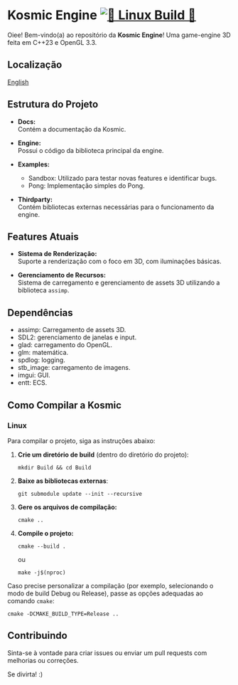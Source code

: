 # Kosmic Engine [![🐧 Linux Build 🐧](https://github.com/soosora/kosmicengine/actions/workflows/cmake-multi-platform.yml/badge.svg)](https://github.com/soosora/kosmicengine/actions/workflows/cmake-multi-platform.yml)

Oiee! Bem-vindo(a) ao repositório da **Kosmic Engine**! Uma game-engine 3D feita em C++23 e OpenGL 3.3.

## Localização
[English](../../README.md)

## Estrutura do Projeto

- **Docs:**  
    Contém a documentação da Kosmic.

- **Engine:**  
    Possui o código da biblioteca principal da engine.

- **Examples:**  
    - Sandbox: Utilizado para testar novas features e identificar bugs.
    - Pong: Implementação simples do Pong.

- **Thirdparty:**  
    Contém bibliotecas externas necessárias para o funcionamento da engine.

## Features Atuais

- **Sistema de Renderização:**  
    Suporte a renderização com o foco em 3D, com iluminações básicas.

- **Gerenciamento de Recursos:**  
    Sistema de carregamento e gerenciamento de assets 3D utilizando a biblioteca `assimp`.

## Dependências

- assimp: Carregamento de assets 3D.
- SDL2: gerenciamento de janelas e input.
- glad: carregamento do OpenGL.
- glm: matemática.
- spdlog: logging.
- stb_image: carregamento de imagens.
- imgui: GUI.
- entt: ECS.

## Como Compilar a Kosmic

### Linux

Para compilar o projeto, siga as instruções abaixo:

1. **Crie um diretório de build** (dentro do diretório do projeto):

     ```
     mkdir Build && cd Build
     ```

2. **Baixe as bibliotecas externas**:

     ```
     git submodule update --init --recursive
     ```

3. **Gere os arquivos de compilação:**

     ```
     cmake ..
     ```

4. **Compile o projeto:**

     ```
     cmake --build .
     ```

     ou

     ```
     make -j$(nproc)
     ```

Caso precise personalizar a compilação (por exemplo, selecionando o modo de build Debug ou Release), passe as opções adequadas ao comando `cmake`:

```
cmake -DCMAKE_BUILD_TYPE=Release ..
```

## Contribuindo

Sinta-se à vontade para criar issues ou enviar um pull requests com melhorias ou correções.  

Se divirta! :)
